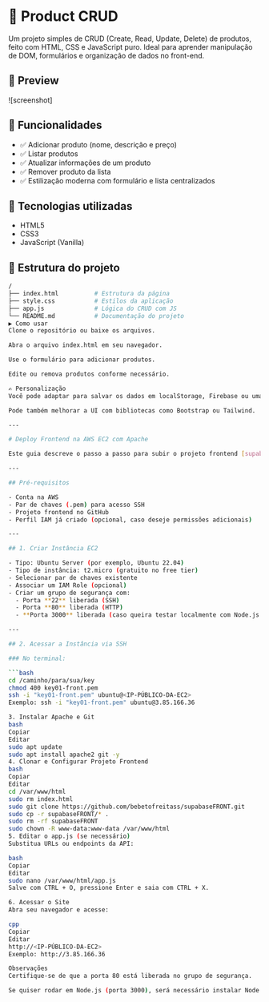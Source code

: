 # 🛒 Product CRUD

Um projeto simples de CRUD (Create, Read, Update, Delete) de produtos, feito com HTML, CSS e JavaScript puro. Ideal para aprender manipulação de DOM, formulários e organização de dados no front-end.

## 📸 Preview

![screenshot]

## 🚀 Funcionalidades

- ✅ Adicionar produto (nome, descrição e preço)
- ✅ Listar produtos
- ✅ Atualizar informações de um produto
- ✅ Remover produto da lista
- ✅ Estilização moderna com formulário e lista centralizados

## 🧠 Tecnologias utilizadas

- HTML5
- CSS3
- JavaScript (Vanilla)

## 📂 Estrutura do projeto

```bash
/
├── index.html          # Estrutura da página
├── style.css           # Estilos da aplicação
├── app.js              # Lógica do CRUD com JS
└── README.md           # Documentação do projeto
▶️ Como usar
Clone o repositório ou baixe os arquivos.

Abra o arquivo index.html em seu navegador.

Use o formulário para adicionar produtos.

Edite ou remova produtos conforme necessário.

✍️ Personalização
Você pode adaptar para salvar os dados em localStorage, Firebase ou uma API real.

Pode também melhorar a UI com bibliotecas como Bootstrap ou Tailwind.

---

# Deploy Frontend na AWS EC2 com Apache

Este guia descreve o passo a passo para subir o projeto frontend [supabaseFRONT](https://github.com/bebetofreitass/supabaseFRONT) em uma instância EC2 na AWS, utilizando Apache como servidor web.

---

## Pré-requisitos

- Conta na AWS
- Par de chaves (.pem) para acesso SSH
- Projeto frontend no GitHub
- Perfil IAM já criado (opcional, caso deseje permissões adicionais)

---

## 1. Criar Instância EC2

- Tipo: Ubuntu Server (por exemplo, Ubuntu 22.04)
- Tipo de instância: t2.micro (gratuito no free tier)
- Selecionar par de chaves existente
- Associar um IAM Role (opcional)
- Criar um grupo de segurança com:
  - Porta **22** liberada (SSH)
  - Porta **80** liberada (HTTP)
  - **Porta 3000** liberada (caso queira testar localmente com Node.js ou React)

---

## 2. Acessar a Instância via SSH

### No terminal:

```bash
cd /caminho/para/sua/key
chmod 400 key01-front.pem
ssh -i "key01-front.pem" ubuntu@<IP-PÚBLICO-DA-EC2>
Exemplo: ssh -i "key01-front.pem" ubuntu@3.85.166.36

3. Instalar Apache e Git
bash
Copiar
Editar
sudo apt update
sudo apt install apache2 git -y
4. Clonar e Configurar Projeto Frontend
bash
Copiar
Editar
cd /var/www/html
sudo rm index.html
sudo git clone https://github.com/bebetofreitass/supabaseFRONT.git
sudo cp -r supabaseFRONT/* .
sudo rm -rf supabaseFRONT
sudo chown -R www-data:www-data /var/www/html
5. Editar o app.js (se necessário)
Substitua URLs ou endpoints da API:

bash
Copiar
Editar
sudo nano /var/www/html/app.js
Salve com CTRL + O, pressione Enter e saia com CTRL + X.

6. Acessar o Site
Abra seu navegador e acesse:

cpp
Copiar
Editar
http://<IP-PÚBLICO-DA-EC2>
Exemplo: http://3.85.166.36

Observações
Certifique-se de que a porta 80 está liberada no grupo de segurança.

Se quiser rodar em Node.js (porta 3000), será necessário instalar Node.js e rodar o projeto com npm.
